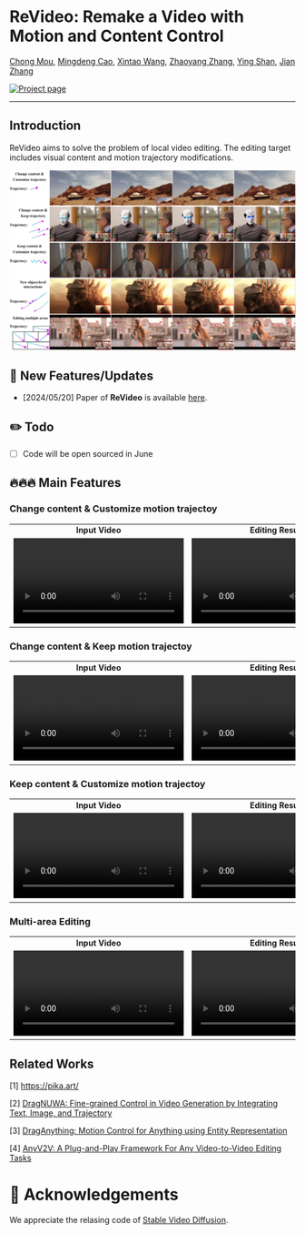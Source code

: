 # ReVideo: Remake a Video with Motion and Content Control
[Chong Mou](https://scholar.google.com/citations?user=SYQoDk0AAAAJ&hl=zh-CN),
[Mingdeng Cao](https://scholar.google.com/citations?user=EcS0L5sAAAAJ&hl=en),
[Xintao Wang](https://xinntao.github.io/),
[Zhaoyang Zhang](https://zzyfd.github.io/),
[Ying Shan](https://scholar.google.com/citations?user=4oXBp9UAAAAJ),
[Jian Zhang](https://jianzhang.tech/)

[![Project page](https://img.shields.io/badge/Project-Page-brightgreen)](https://mc-e.github.io/project/ReVideo/)

---
## Introduction
ReVideo aims to solve the problem of local video editing. The editing target includes visual content and motion trajectory modifications.
<p align="center">
  <img src="asserts/teaser.jpg">
</p>

## 📰 **New Features/Updates**
- [2024/05/20] Paper of **ReVideo** is available [here]().

## ✏️ Todo
- [ ] Code will be open sourced in June

## 🔥🔥🔥 Main Features
### Change content & Customize motion trajectoy
<table class="center">
<tr>
  <td style="text-align:center;"><b>Input Video</b></td>
  <td style="text-align:center;"><b>Editing Result</b></td>
</tr>
<tr>
  <td><video src="https://github.com/MC-E/DragonDiffusion/assets/54032224/222f35da-7396-4989-a3c3-9ab4a2e5fa98" autoplay></td>
  <td><video src="https://github.com/MC-E/DragonDiffusion/assets/54032224/c128f1d7-30e4-49e7-b6b7-9d5f428ff882" autoplay></td>
</tr>
</table>

### Change content & Keep motion trajectoy
<table class="center">
<tr>
  <td style="text-align:center;"><b>Input Video</b></td>
  <td style="text-align:center;"><b>Editing Result</b></td>
</tr>
<tr>
  <td><video src="https://github.com/MC-E/DragonDiffusion/assets/54032224/d25dce6a-88cf-45ad-9177-76df9fffe819" autoplay></td>
  <td><video src="https://github.com/MC-E/DragonDiffusion/assets/54032224/06c8f19d-4569-417f-a4a3-1782a09404db" autoplay></td>
</tr>
</table>

### Keep content & Customize motion trajectoy
<table class="center">
<tr>
  <td style="text-align:center;"><b>Input Video</b></td>
  <td style="text-align:center;"><b>Editing Result</b></td>
</tr>
<tr>
  <td><video src="https://github.com/MC-E/DragonDiffusion/assets/54032224/490b4e9b-c1af-4f87-83de-c6b27f4a925b" autoplay></td>
  <td><video src="https://github.com/MC-E/DragonDiffusion/assets/54032224/41c3ccd4-6832-4fca-ab5e-98d1e4568ab3" autoplay></td>
</tr>
</table>

### Multi-area Editing
<table class="center">
<tr>
  <td style="text-align:center;"><b>Input Video</b></td>
  <td style="text-align:center;"><b>Editing Result</b></td>
</tr>
<tr>
  <td><video src="https://github.com/MC-E/DragonDiffusion/assets/54032224/339263b6-ea97-4c43-8617-b40459b1973c" autoplay></td>
  <td><video src="https://github.com/MC-E/DragonDiffusion/assets/54032224/7a005b3a-ff3e-492c-9643-0fd921b0b53e" autoplay></td>
</tr>
</table>

## Related Works
<p>
[1] <a href="https://pika.art/">https://pika.art/</a>
</p>
<p>
[2] <a href="https://arxiv.org/abs/2308.08089">DragNUWA: Fine-grained Control in Video Generation by Integrating Text, Image, and Trajectory</a>
</p>
<p>
[3] <a href="https://arxiv.org/abs/2403.07420">
    DragAnything: Motion Control for Anything using Entity Representation</a>
</p>
<p>
[4] <a href="https://arxiv.org/abs/2403.14468/">AnyV2V: A Plug-and-Play Framework For Any Video-to-Video Editing Tasks</a>
</p>

# 🤗 Acknowledgements
We appreciate the relasing code of [Stable Video Diffusion](https://github.com/Stability-AI/generative-models).
